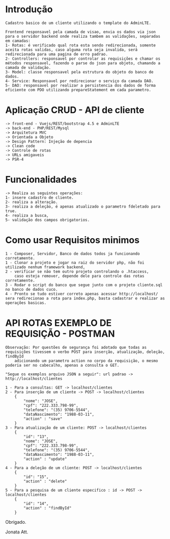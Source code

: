 # Introdução

    Cadastro basico de um cliente utilizando o template do AdminLTE.

    Frontend responsavel pela camada de visao, envia os dados via json para o servidor backend onde realiza tambem as validações, separadas em camadas:
    1- Rotas: é verificado qual rota esta sendo redirecionada, somente aceita rotas validas, caso alguma rota seja invalida, será redirecionada para uma pagina de erro padrao.
    2- Controllers: responsavel por controlar as requisições e chamar os métodos responsavel, fazendo o parse do json para objeto, chamando a camada de validação.
    3- Model: classe responsavel pela estrutura do objeto do banco de dados.
    4- Service: Responsavel por redirecionar o serviço da camada DAO.
    5- DAO: responsavel por realizar a persistencia dos dados de forma eficiente com PDO utilizando prepareStatement em cada parametro.

# Aplicação CRUD - API de cliente

    -> front-end - Vuejs/REST/bootstrap 4.5 e AdminLTE
    -> back-end - PHP/REST/Mysql
    -> Arquitetura MVC
    -> Orientada a Objeto
    -> Design Pattern: Injeção de depencia
    -> Clean code
    -> Controle de rotas
    -> URLs amigaveis
    -> PSR-4

# Funcionalidades

    -> Realiza as seguintes operações:
    1- insere cadastro de cliente.
    2- realiza a alteração.
    3- realiza a deleção, é apenas atualizado o parametro fdeletado para true.
    4- realiza a busca,
    5- validação dos campos obrigatorios.

# Como usar Requisitos minimos

    1 - Composer, Servidor, Banco de dados todos ja funcionando corretamente.
    1 - Clonar a projeto e jogar na raiz do servidor php, não foi utilizado nenhum framework backend,
    2 - verificar se não tem outro projeto controlando o .htaccess,
    	caso esteja remover, depende dele para controle das rotas corretamente.
    3 - Rodar o script do banco que segue junto com o projeto cliente.sql no banco de dados cuco.
    4 - Pronto se tudo estiver correto apenas acessar http://localhost/ sera redirecionao a rota para index.php, basta cadastrar e realizar as operações basicas.

# API ROTAS EXEMPLO DE REQUISIÇÃO - POSTMAN

    Observação: Por questões de segurança foi adotado que todas as requisições tivessem o verbo POST para inserção, atualização, deleção, findById
    	adicionando um parametro action no corpo da requisição, o mesmo poderia ser no cabecalho, apenas a consulta o GET.

    "Segue os exemplos arquivo JSON a seguir": url padrao -> http://localhost/clientes

    1 - Para a consultas: GET -> localhost/clientes
    2 - Para inserção de um cliente -> POST -> localhost/clientes
    	{
    		"nome": "JOSE",
    		"cpf": "222.333.798-99",
    		"telefone": "(35) 9706-5544",
    		"dataNascimento": "1988-03-11",
    		"action" : "save"
    	}
    3 - Para atualização de um cliente: POST -> localhost/clientes
    	{
    		"id": "13",
    		"nome": "JOSE",
    		"cpf": "222.333.798-99",
    		"telefone": "(35) 9706-5544",
    		"dataNascimento": "1988-03-11",
    		"action" : "update"
    	}
    4 - Para a deleção de um cliente: POST -> localhost/clientes
    	{
    		"id": "15",
    		"action" : "delete"
    	}
    5 - Para a pesquisa de um cliente especifico : id -> POST -> localhost/clientes
    	{
    		"id": "14",
    		"action" : "findById"
    	}

Obrigado.

Jonata
Att.
